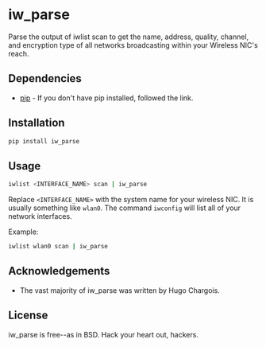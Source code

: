 iw_parse
========

Parse the output of iwlist scan to get the name, address, quality, channel, and encryption type of all networks broadcasting within your Wireless NIC's reach.

Dependencies
------------

* [pip](http://www.pip-installer.org/en/latest/installing.html "pip installation guide") - If you don't have pip installed, followed the link.


Installation
------------

```bash
pip install iw_parse
```

Usage
-----

```bash
iwlist <INTERFACE_NAME> scan | iw_parse
```

Replace `<INTERFACE_NAME>` with the system name for your wireless NIC. It is usually something like `wlan0`. The command `iwconfig` will list all of your network interfaces.

Example:

```bash
iwlist wlan0 scan | iw_parse
```

Acknowledgements
----------------

* The vast majority of iw_parse was written by Hugo Chargois.

License
-------

iw_parse is free--as in BSD. Hack your heart out, hackers.

